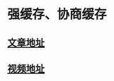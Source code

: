 # 强缓存、协商缓存
## [文章地址](https://blog.csdn.net/weixin_44258964/article/details/106444238)
## [视频地址](https://www.bilibili.com/video/BV17Q4y127We?p=5)
